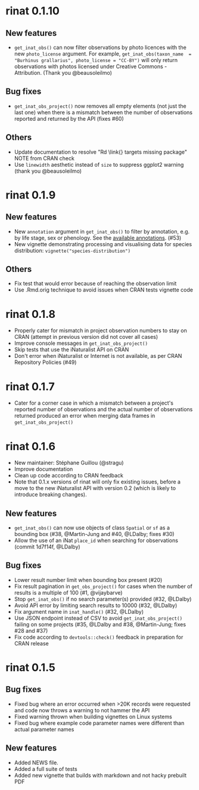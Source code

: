 # rinat 0.1.10

## New features

* `get_inat_obs()` can now filter observations by photo licences with the new `photo_license` argument. For example, `get_inat_obs(taxon_name  = "Burhinus grallarius", photo_license = "CC-BY")` will only return observations with photos licensed under Creative Commons - Attribution. (Thank you @beausoleilmo)

## Bug fixes

* `get_inat_obs_project()` now removes all empty elements (not just the last one) when there is a mismatch between the number of observations reported and returned by the API (fixes #60)

## Others

* Update documentation to resolve "Rd \link{} targets missing package" NOTE from CRAN check
* Use `linewidth` aesthetic instead of `size` to suppress ggplot2 warning (thank you @beausoleilmo)

# rinat 0.1.9

## New features

* New `annotation` argument in `get_inat_obs()` to filter by annotation, e.g. by life stage, sex or phenology. See the [available annotations](https://forum.inaturalist.org/t/how-to-use-inaturalists-search-urls-wiki-part-2-of-2/18792#heading--annotations). (#53)
* New vignette demonstrating processing and visualising data for species distribution: `vignette("species-distribution")`

## Others

* Fix test that would error because of reaching the observation limit
* Use .Rmd.orig technique to avoid issues when CRAN tests vignette code

# rinat 0.1.8

* Properly cater for mismatch in project observation numbers to stay on CRAN (attempt in previous version did not cover all cases)
* Improve console messages in `get_inat_obs_project()`
* Skip tests that use the iNaturalist API on CRAN
* Don't error when iNaturalist or Internet is not available, as per CRAN Repository Policies (#49)

# rinat 0.1.7

* Cater for a corner case in which a mismatch between a project's reported number of observations and the actual number of observations returned produced an error when merging data frames in `get_inat_obs_project()`

# rinat 0.1.6

* New maintainer: Stéphane Guillou (@stragu)
* Improve documentation
* Clean up code according to CRAN feedback
* Note that 0.1.x versions of rinat will only fix existing issues, before a move to the new iNaturalist API with version 0.2 (which is likely to introduce breaking changes).

## New features

* `get_inat_obs()` can now use objects of class `Spatial` or `sf` as a bounding box (#38, @Martin-Jung and #40, @LDalby; fixes #30)
* Allow the use of an iNat `place_id` when searching for observations (commit 1d7f14f, @LDalby)

## Bug fixes

* Lower result number limit when bounding box present (#20)
* Fix result pagination in `get_obs_project()` for cases when the number of results is a multiple of 100 (#1, @vijaybarve)
* Stop `get_inat_obs()` if no search parameter(s) provided (#32, @LDalby)
* Avoid API error by limiting search results to 10000 (#32, @LDalby)
* Fix argument name in `inat_handle()` (#32, @LDalby)
* Use JSON endpoint instead of CSV to avoid `get_inat_obs_project()` failing on some projects (#35, @LDalby and #38, @Martin-Jung; fixes #28 and #37)
* Fix code according to `devtools::check()` feedback in preparation for CRAN release

# rinat 0.1.5

## Bug fixes

* Fixed bug where an error occurred when >20K records were requested and code now throws a warning to not hammer the API
* Fixed warning thrown when building vignettes on Linux systems
* Fixed bug where example code parameter names were different than actual parameter names

## New features

* Added NEWS file.
* Added a full suite of tests
* Added new vignette that builds with markdown and not hacky prebuilt PDF
